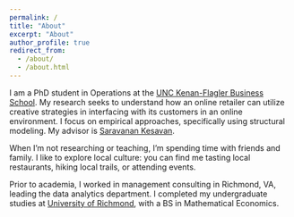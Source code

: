```yaml
---
permalink: /
title: "About"
excerpt: "About"
author_profile: true
redirect_from: 
  - /about/
  - /about.html
---
```


I am a PhD student in Operations at the [UNC Kenan-Flagler Business School](https://www.kenan-flagler.unc.edu). My research seeks to understand how an online retailer can utilize creative strategies in interfacing with its customers in an online environment. I focus on empirical approaches, specifically using structural modeling. My advisor is [Saravanan Kesavan](https://www.kenan-flagler.unc.edu/faculty/directory/saravanan-kesavan/).

When I’m not researching or teaching, I’m spending time with friends and family. I like to explore local culture: you can find me tasting local restaurants, hiking local trails, or attending events.

Prior to academia, I worked in management consulting in Richmond, VA, leading the data analytics department. I completed my undergraduate studies at [University of Richmond](https://www.richmond.edu/), with a BS in Mathematical Economics.


